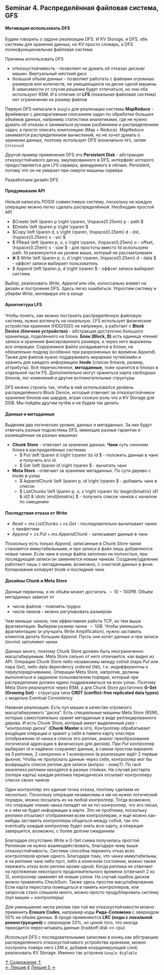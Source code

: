 ## Seminar 4. Распределённая файловая система, GFS

#### Мотивация использовать DFS

Будем говорить о задаче реализации DFS. И KV Storage, и DFS, обе системы для хранения данных, но KV просто словарь, а DFS полнофункциональная файловая система

Причины использовать DFS
- *отказоустойчивость* - позволяет не думать об отказах дисков/машин. Виртуальный жёсткий диск
- *большой объём данных* - позволяет работать с файлами огромных размеров или количеств, не умещающихся на диске одной машины. В зависимости от случая решение будет отличаться, но они оба используют RSM. И в отличие от **LFS** (локальная файловая система) нет ограничения на размер файлов

Первую DFS написали в `Google` для реализации системы **MapReduce** - фреймворк с декларативным описанием задач по обработке больших объёмов данных, например статистики аналитиками, где не нужно думать об отказах и заниматься ручным разбиением и распределением задач, а просто описать композицию (Map + Reduce). MapReduce занимается распределением вычислений, но не хочет думать о хранении данных, поэтому использует DFS (изначально `GFS`, затем `Colossus`)

Другой пример применения DFS это **Persistent Disk** - абстракция отказоустойчивого диска, эмулированного в DFS, интерфейс которого предоставляется для LFS сервера, арендуемого в облаке. Persistent, потому что он не умирает при смерти машины сервера

Разработаем дизайн DFS

#### Продумываем API

Нельзя написать POSIX совместимую систему, поскольку не каждую операцию можно легко сделать распределённой. Необходим простой API
- $Create \left \lparen p \right \rparen, \hspace{0.25em} p - path $
- $Delete \left \lparen p \right \rparen $
- $Copy \left \lparen d, s \right \rparen, \hspace{0.25em} d - dst, \hspace{0.25em} s - src $
- $` PRead \left \lparen p, o, s \right \rparen, \hspace{0.25em} o - offset, \hspace{0.25em} s - size `$ - для простоты вместо fd используем path. fd реализуются на уровне выше, который не рассматриваем
- ❌ $` Write \left \lparen p, o, d \right \rparen, \hspace{0.25em} d - data `$ - оффсет записи выбирает пользователь
- $` Append \left \lparen p, d \right \rparen `$ - оффсет записи выбирает система

Выбор, реализовать $Write$, $Append$ или обе, колоссально влияет на дизайн и построение DFS. Здесь легко ошибиться. Упростим систему и уберём $Write$, мотивируя это в конце

#### Архитектура LFS

Чтобы понять, как можно построить распределённую файловую систему, нужно взглянуть на локальную. LFS использует физические устройства хранения (HDD/SSD) не напрямую, а работает с **Block Device (блочное устройство)** - абстракция достаточно большого хранилища, поделённого на блоки. **Блок (Block, B)** есть единица чтения/записи и хранения фиксированного размера, и через него выражены все операции. Содержимое файла укладывается в блоки, не обязательно подряд (особенно при разрозненных во времени $Append$). Также для файлов нужно поддерживать иерархию путей/имён и хранить для каждого информацию **Inode** (список блоков, размер, аттрибуты). Всё перечисленное, **метаданные**, тоже хранится в блоках в отдельной части FS. Дополнительно могут храниться карта свободных блоков, лог изменений и другие вспомогательные структуры

DFS можно строить так, чтобы в ней использовался уровень распределённого Block Device, который отвечает за отказоустойчивое хранение блоков как шардов, играя схожую роль что и KV Storage для DDB. Мы пойдём другим путём и не будем так делать

#### Данные и метаданные

Выделим два логических уровня, данных и метаданных. За них будут отвечать разные подсистемы DFS, имеющие разные гарантии и размещённые на разных машинах
- **Chunk Store** - отвечает за хранение данных. **Чанк** суть синоним блока в распределённых системах
  - $` Put \left \lparen d \right \rparen \to id `$ - положить данные в чанк и получить его id
  - $` Get \left \lparen id \right \rparen `$ - вычитать чанк
- **Meta Store** - отвечает за хранение метаданных. По сути дерево с Inode в узлах
  - $` AppendChunk \left \lparen p, id \right \rparen `$ - добавить чанк в список
  - $` ListChunks \left \lparen p, o, s \right \rparen \to \begin{bmatrix} id1 & id2 & \dots \end{bmatrix} `$ - получить список чанков с началом по смещению

#### Последствия отказа от Write

- $Read = ms.ListChunks + cs.Get$ - последовательно вычитывает чанки с префетчем
- $Append = cs.Put + ms.AppendChunk$ - записывает данные в чанк

Поскольку есть только $Append$, записанные в Chunk Store чанки становятся иммутабельными, и при записи в файл лишь добавляются новые чанки. Если чанк в конце файла заполнен не полностью, при последующей записи он заменяется новым чанком. Создание/удаление работают лишь с метаданными, возможно, с очисткой данных в фоне. Копирование копирует Inode и последний чанк

#### Дизайны Chunk и Meta Store

Данные первичны, и их объём может достигать $` \sim 10-100PB `$. Объём метаданных зависит от
- числа файлов - повлиять трудно
- числа чанков - можно регулировать размером

Чем меньше чанков, тем эффективнее работа TCP, но тем выше фрагментация. Выберем размер чанка $` \sim 1GB `$. Чтобы уменьшить фрагментацию (и улучшить Write Amplification), нужно заставить клиентов делать большие $Append$. Пусть они копят данные и при записи (почти) заполняют чанки

Данных много, поэтому Chunk Store должен быть неограниченно масштабируемым. Meta Store сильно от него отличается, как видно из API. Операции Chunk Store либо независимы между собой (пара $Put$ или пара $Get$), либо data dependency ordered ($hb$), т.е. индифферентны к переупорядочиванию. Операции Meta Store, напротив, должны выполняться в заданном пользователем порядке, который при распределении должен едино поддерживаться на всех узлах. Поэтому Meta Store реализуется через RSM, а для Chunk Store достаточно **G-Set (Growing Set)** - структура типа **CRDT (conflict-free replicated data types)** с моделью Eventual Consistency

Наивная реализация. Есть пул машин в качестве огромного масштабируемого "диска". Есть специальные машины Meta Store (RSM), которые самостоятельно хранят метаданные в виде реплицированного дерева. И есть Chunk Store, который имеет выделенный узел - "*контроллер* диска" (**Chunk Master** в `GFS`). Контроллер обрабатывает входящие операции и хранит у себя в памяти карту кластера (отображение $id$ чанка в список его реплик, аналог преобразования логической адресации в физичискую для дисков). При $Put$ контроллер выбирает $id$ и надёжно сохраняет данные, в самом простом варианте на $3$ реплики, $2$ синхронно и $1$ асинхронно (в реализации ждёт $2$ первые фьючи). Чтобы не пропускать данные через себя, контроллер мог бы возвращать список реплик для записи (вопрос - кому?). По rack awareness реплики находятся в разных стойках. На случай рестарта (потери карты) каждая реплика периодически отсылает контроллеру список своих чанков

Один контроллер это единая точка отказа, поэтому сделаем их несколько. Поскольку операции независимы и им не нужен логический порядок, можно посылать их на любой контроллер. Тогда возможно, что операция чтения чанка попадёт не на тот контроллер, что его писал, и о нём не будет информации в карте. Это не проблема, поскольку реплики отсылают отображения всем контроллерам, и ещё можно как-нибудь заставить контроллеры общаться между собой, так что eventually каждый контроллер будет знать всю карту, а операция завершится, возможно, с более долгим ожиданием

Благодаря отсутствию $Write$ и G-Set схема получилась простой. Репликам не нужно взаимодействовать, благодаря чему выше отказоустойчивость. Система способна пережить отказ всех контроллеров кроме одного. Благодаря тому, что чанки иммутабельны, и на реплике чанк либо пуст, либо в конечном состоянии, можно также пережить отказ всех реплик кроме одной. Когда реплика не отвечает на протяжении некоторого продолжительного времени (отвечают $2$ из $3$), контроллер заменяет её новым узлом. На случай ошибок дисков можно применять CheckSum. Также здесь простое масштабирование. Если карта перестала помещаться в память контроллеров, или запросов стало слишком много, можно просто продублировать систему (пул машин + контроллеры)

Для уменьшения числа реплик при той же отказоустойчивости можно применить **Erasure Codes**, например коды **Рида-Соломона** с оверхедом $` 50\% `$ на объём данных. В проде применяются **LRC (коды с локальной реконструкцией)** с оверхедом $` 33\% `$, но ценой того, что иногда приходится пересчитывать данные (tradeoff disk $` \leftrightarrow `$ cpu)

Используя DFS с последовательными записями в конец как абстракцию распределённого отказоустойчивого устройства хранения, можно построить поверх него LSM и, добавив координирующий слой, реализовать KV Storage. Именно так устроена `Google BigTable`

[↑ Содержание ↑](https://github.com/ddvamp/distributed-db-learning/tree/main/notes/dist-sys-mipt#содержание)\
[← Лекция 4](https://github.com/ddvamp/distributed-db-learning/blob/main/notes/dist-sys-mipt/lectures/lecture-4.md)
[Лекция 5 →](https://github.com/ddvamp/distributed-db-learning/blob/main/notes/dist-sys-mipt/lectures/lecture-5.md)
